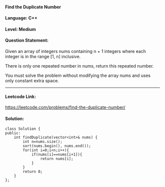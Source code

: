#### Find the Duplicate Number

#### Language: C++ 
#### Level: Medium 
#### Question Statement:
Given an array of integers nums containing n + 1 integers where each integer is in the range [1, n] inclusive.

There is only one repeated number in nums, return this repeated number.

You must solve the problem without modifying the array nums and uses only constant extra space.
<hr />

#### Leetcode Link:
https://leetcode.com/problems/find-the-duplicate-number/


#### Solution:
```
class Solution {
public:
    int findDuplicate(vector<int>& nums) {
        int n=nums.size();
        sort(nums.begin(), nums.end());
        for(int i=0;i<n;i++){
            if(nums[i]==nums[i+1]){
                return nums[i];
            }
        }
        return 0;
    }
};
```
